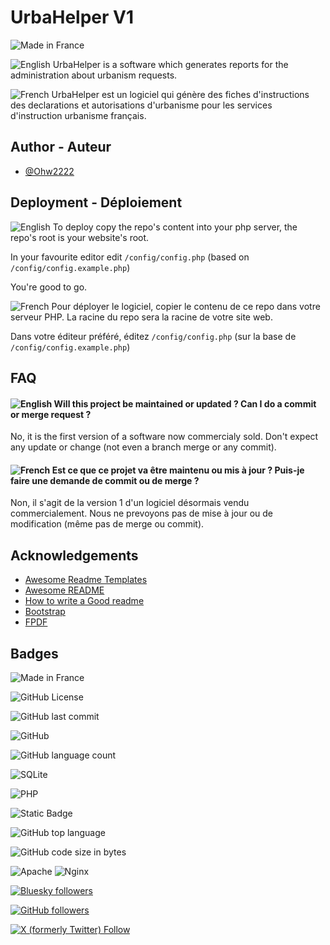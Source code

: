 
# UrbaHelper V1 
![Made in France](https://raw.githubusercontent.com/pedromxavier/flag-badges/main/badges/FR.svg)

![English](https://raw.githubusercontent.com/yammadev/flag-icons/master/png/GB.png)
UrbaHelper is a software which generates reports for the administration about urbanism requests.

![French](https://raw.githubusercontent.com/yammadev/flag-icons/master/png/FR.png)
UrbaHelper est un logiciel qui génère des fiches d'instructions des declarations et autorisations d'urbanisme pour les services d'instruction urbanisme français.
## Author - Auteur

- [@Ohw2222](https://www.github.com/Ohw2222)


## Deployment - Déploiement

![English](https://raw.githubusercontent.com/yammadev/flag-icons/master/png/GB.png)
To deploy copy the repo's content into your php server, the repo's root is your website's root.

In your favourite editor edit `/config/config.php` (based on `/config/config.example.php`)

You're good to go.

![French](https://raw.githubusercontent.com/yammadev/flag-icons/master/png/FR.png)
Pour déployer le logiciel, copier le contenu de ce repo dans votre serveur PHP. La racine du repo sera la racine de votre site web.

Dans votre éditeur préféré, éditez `/config/config.php` (sur la base de `/config/config.example.php`)



## FAQ


#### ![English](https://raw.githubusercontent.com/yammadev/flag-icons/master/png/GB.png) Will this project be maintained or updated ? Can I do a commit or merge request ?

No, it is the first version of a software now commercialy sold. Don't expect any update or change (not even a branch merge or any commit).


#### ![French](https://raw.githubusercontent.com/yammadev/flag-icons/master/png/FR.png) Est ce que ce projet va être maintenu ou mis à jour ? Puis-je faire une demande de commit ou de merge ?

Non, il s'agit de la version 1 d'un logiciel désormais vendu commercialement. Nous ne prevoyons pas de mise à jour ou de modification (même pas de merge ou commit).


## Acknowledgements

 - [Awesome Readme Templates](https://awesomeopensource.com/project/elangosundar/awesome-README-templates)
 - [Awesome README](https://github.com/matiassingers/awesome-readme)
 - [How to write a Good readme](https://bulldogjob.com/news/449-how-to-write-a-good-readme-for-your-github-project)
 - [Bootstrap](https://github.com/twbs/bootstrap)
 - [FPDF](https://www.fpdf.org/)


## Badges

![Made in France](https://raw.githubusercontent.com/pedromxavier/flag-badges/main/badges/FR.svg)

![GitHub License](https://img.shields.io/github/license/Ohw2222/urbahelper-v1)

![GitHub last commit](https://img.shields.io/github/last-commit/Ohw2222/urbahelper-v1)

![GitHub](https://img.shields.io/badge/github-%23121011.svg?style=for-the-badge&logo=github&logoColor=white)

![GitHub language count](https://img.shields.io/github/languages/count/Ohw2222/urbahelper-v1)

![SQLite](https://img.shields.io/badge/sqlite-%2307405e.svg?style=for-the-badge&logo=sqlite&logoColor=white)

![PHP](https://img.shields.io/badge/php-%23777BB4.svg?style=for-the-badge&logo=php&logoColor=white)

![Static Badge](https://img.shields.io/badge/PHP-8.0-blue)

![GitHub top language](https://img.shields.io/github/languages/top/Ohw2222/urbahelper-v1)

![GitHub code size in bytes](https://img.shields.io/github/languages/code-size/Ohw2222/urbahelper-v1)

![Apache](https://img.shields.io/badge/apache-%23D42029.svg?style=for-the-badge&logo=apache&logoColor=white)
![Nginx](https://img.shields.io/badge/nginx-%23009639.svg?style=for-the-badge&logo=nginx&logoColor=white)

[![Bluesky followers](https://img.shields.io/bluesky/followers/ayazpoor.fr)](https://bsky.app/profile/ayazpoor.fr)

[![GitHub followers](https://img.shields.io/github/followers/Ohw2222)](https://github.com/Ohw2222)

[![X (formerly Twitter) Follow](https://img.shields.io/twitter/follow/OAyazpoor)](https://x.com/OAyazpoor)